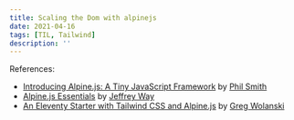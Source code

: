 ```yaml
---
title: Scaling the Dom with alpinejs
date: 2021-04-16
tags: [TIL, Tailwind]
description: ''
---
```


References: 

- [Introducing Alpine.js: A Tiny JavaScript Framework](https://www.smashingmagazine.com/2020/03/introduction-alpinejs-javascript-framework/) by [Phil Smith](https://www.smashingmagazine.com/author/phil-smith/)
- [Alpine.js Essentials](https://laracasts.com/series/alpine-essentials) by [Jeffrey Way](https://twitter.com/jeffrey_way)
- [An Eleventy Starter with Tailwind CSS and Alpine.js](https://css-tricks.com/eleventy-starter-with-tailwind-css-alpine-js/) by [Greg Wolanski](https://gregwolanski.com/)


